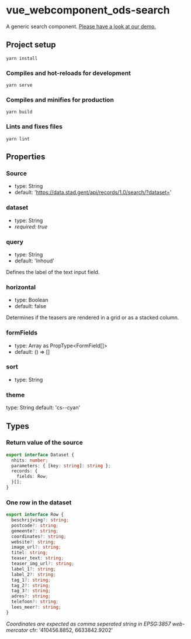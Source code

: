 # vue_webcomponent_ods-search

A generic search component.
[Please have a look at our demo.](./demo/index.html)

## Project setup
```
yarn install
```

### Compiles and hot-reloads for development
```
yarn serve
```

### Compiles and minifies for production
```
yarn build
```

### Lints and fixes files
```
yarn lint
```

## Properties

### Source

* type: String
* default: 'https://data.stad.gent/api/records/1.0/search/?dataset='

### dataset

* type: String
* *required: true*

### query
* type: String
* default: 'Inhoud'

Defines the label of the text input field.

### horizontal
* type: Boolean
* default: false

Determines if the teasers are rendered in a grid or as a stacked column.

### formFields
* type: Array as PropType<FormField[]>
* default: () => []

### sort
* type: String

### theme
type: String
default: 'cs--cyan'

## Types

### Return value of the source

```ts
export interface Dataset {
  nhits: number;
  parameters: { [key: string]: string };
  records: {
    fields: Row;
  }[];
}
```

### One row in the dataset

```ts
export interface Row {
  beschrijving?: string;
  postcode?: string;
  gemeente?: string;
  coordinates?: string;
  website?: string;
  image_url?: string;
  titel: string;
  teaser_text: string;
  teaser_img_url?: string;
  label_1?: string;
  label_2?: string;
  tag_1?: string;
  tag_2?: string;
  tag_3?: string;
  adres?: string;
  telefoon?: string;
  lees_meer?: string;
}
```

*Coordinates are expected as comma seperated string in  EPSG:3857 web-mercator* cfr: '410456.8852, 6633842.9202'
